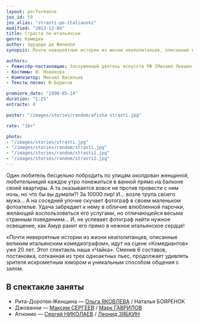 ```yaml
---
layout: performance
jos_id: 59
jos_alias: "strasti-po-italianski"
modified: "2013-12-06"
title: Страсти по-итальянски
genre: Комедия
author: Эдуардо де Филиппо
synopsis: Почти невероятные истории из жизни неаполитанцев, описанные великим итальянским комедиографом, идут на сцене Комедиантов уже 20 лет. Этот спектакль наша Чайка. Сменив 6 составов, постановка, сотканная из трех одноактных пьес, продолжает удивлять зрителя искрометным юмором и уникальным способом общения с залом

authors:
- Режиссёр-постановщик: Заслуженный деятель искусств РФ [Михаил Левшин](153-mihail-levshin.html)
- Костюмы: И. Новикова
- Композитор: Михаил Васильев
- Тексты песен: Ю.Борисов

premiere_date: "1990-05-14"
duration: "1:25"
entracte: 0

poster: "/images/stories/random/afisha strasti.jpg"

rate: "16+"

photo:
- "/images/stories/strasti.jpg"
- "/images/stories/random/strasti.jpg"
- "/images/stories/random/strasti1.jpg"
- "/images/stories/random/strasti2.jpg"
---
```


Один любитель бесцельно побродить по улицам околдован женщиной, любительницей каждое утро понежиться в ванной прямо на балконе своей квартиры. А та оказывается вовсе не против провести с ним ночь, но что бы вы думали?! За 10000 лир! И… возле трупа своего мужа… А на соседней улочке скучает фотограф в своем маленьком фотоателье. Удача забредает к нему в обличие влюбленной парочки, желающей воспользоваться его услугами, но отличающейся весьма странным поведением… И, не успевает фотограф найти нужное освещение, как Амур ранит его прямо в нежное итальянское сердце!

«Почти невероятные истории из жизни неаполитанцев, описанные великим итальянским комедиографом», идут на сцене «Комедиантов» уже 20 лет. Этот спектакль наша «Чайка». Сменив 6 составов, постановка, сотканная из трех одноактных пьес, продолжает удивлять зрителя искрометным юмором и уникальным способом общения с залом.


## В спектакле заняты

- Рита-Доротея-Женщина — [Ольга ЯКОВЛЕВА](89-olga-yakovleva.html) / Наталья БОЯРЕНОК
- Джованни — [Максим СЕРГЕЕВ](57-maxsim-sergeev.html) / [Марк ГАВРИЛОВ](112-mark-gavrilov.html)
- Атнонио — [Сергей НИКОЛАЕВ](52-sergei-nikolaev.html) / [Леонид ЗЯБКИН](67-leonid-zabkin.html)